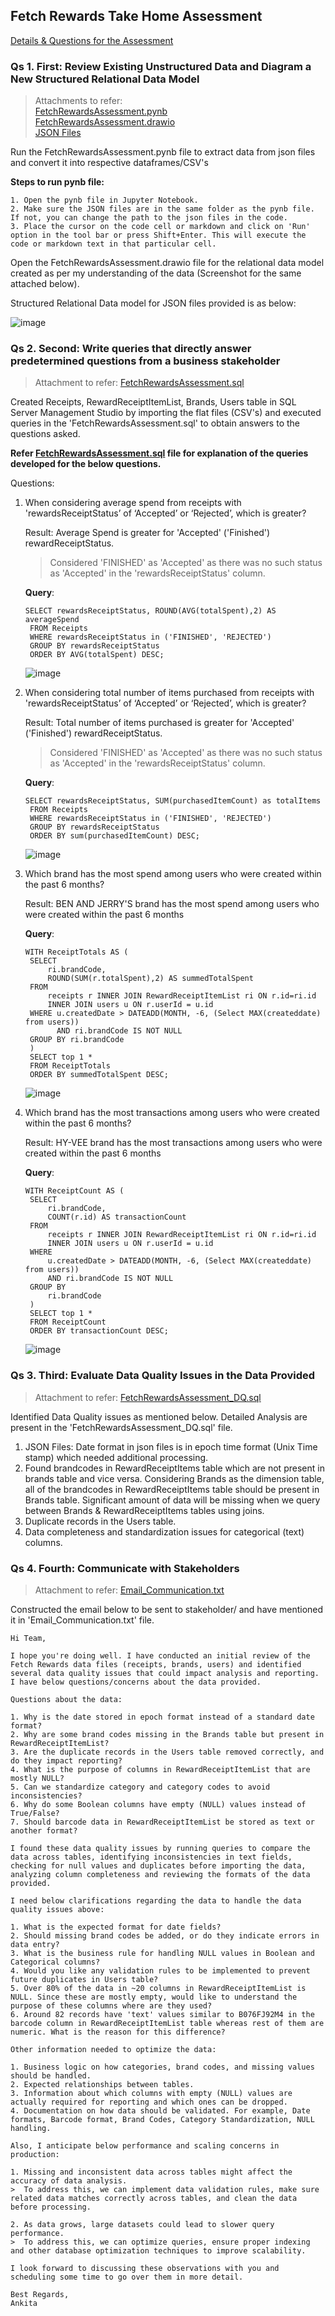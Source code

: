 ## Fetch Rewards Take Home Assessment

[Details & Questions for the Assessment](https://github.com/ankitadalvi585/Fetch-Rewards/blob/main/Questions_for_FetchRewardsAssessment.pdf)

### Qs 1. First: Review Existing Unstructured Data and Diagram a New Structured Relational Data Model

> Attachments to refer:                               
    [FetchRewardsAssessment.pynb](https://github.com/ankitadalvi585/Fetch-Rewards/blob/main/FetchRewardsAssessment.ipynb)                                       
    [FetchRewardsAssessment.drawio](https://github.com/ankitadalvi585/Fetch-Rewards/blob/main/1.%20FetchRewardsAssessment.drawio)                      
    [JSON Files](https://github.com/ankitadalvi585/Fetch-Rewards/blob/main/JSONFiles_FetchRewardsAssessment.zip)

Run the FetchRewardsAssessment.pynb file to extract data from json files and convert it into respective dataframes/CSV's

**Steps to run pynb file:**
	
 	1. Open the pynb file in Jupyter Notebook.
	2. Make sure the JSON files are in the same folder as the pynb file. If not, you can change the path to the json files in the code.
	3. Place the cursor on the code cell or markdown and click on 'Run' option in the tool bar or press Shift+Enter. This will execute the code or markdown text in that particular cell.

Open the FetchRewardsAssessment.drawio file for the relational data model created as per my understanding of the data (Screenshot for the same attached below).

Structured Relational Data model for JSON files provided is as below:

![image](https://github.com/user-attachments/assets/68bd50ca-10f6-49df-bb6e-f9a726cd463b)


### Qs 2. Second: Write queries that directly answer predetermined questions from a business stakeholder

> Attachment to refer: [FetchRewardsAssessment.sql](https://github.com/ankitadalvi585/Fetch-Rewards/blob/main/2.%20FetchRewardsAssessment.sql)

Created Receipts, RewardReceiptItemList, Brands, Users table in SQL Server Management Studio by importing the flat files (CSV's) and executed queries in the 'FetchRewardsAssessment.sql' to obtain answers to the questions asked. 

**Refer [FetchRewardsAssessment.sql](https://github.com/ankitadalvi585/Fetch-Rewards/blob/main/2.%20FetchRewardsAssessment.sql) file for explanation of the queries developed for the below questions.**

Questions: 

1. When considering average spend from receipts with 'rewardsReceiptStatus’ of ‘Accepted’ or ‘Rejected’, which is greater?

    Result: Average Spend is greater for 'Accepted' ('Finished') rewardReceiptStatus.

    > Considered 'FINISHED' as 'Accepted' as there was no such status as 'Accepted' in the 'rewardsReceiptStatus' column.

    **Query**:

       SELECT rewardsReceiptStatus, ROUND(AVG(totalSpent),2) AS averageSpend 
        FROM Receipts
        WHERE rewardsReceiptStatus in ('FINISHED', 'REJECTED')
        GROUP BY rewardsReceiptStatus
        ORDER BY AVG(totalSpent) DESC;

    ![image](https://github.com/user-attachments/assets/6e1069be-f631-4c8e-930b-bb4f3b426e5b)

3. When considering total number of items purchased from receipts with 'rewardsReceiptStatus’ of ‘Accepted’ or ‘Rejected’, which is greater?
   
    Result: Total number of items purchased is greater for 'Accepted' ('Finished') rewardReceiptStatus.

    > Considered 'FINISHED' as 'Accepted' as there was no such status as 'Accepted' in the 'rewardsReceiptStatus' column.

    **Query**:

       SELECT rewardsReceiptStatus, SUM(purchasedItemCount) as totalItems 
        FROM Receipts
        WHERE rewardsReceiptStatus in ('FINISHED', 'REJECTED')
        GROUP BY rewardsReceiptStatus
        ORDER BY sum(purchasedItemCount) DESC;
   
    ![image](https://github.com/user-attachments/assets/9fbe5ea8-2198-49af-a914-4c2f3a54a01d)

5. Which brand has the most spend among users who were created within the past 6 months?

    Result: BEN AND JERRY'S brand has the most spend among users who were created within the past 6 months

    **Query**:

       WITH ReceiptTotals AS (
        SELECT 
            ri.brandCode,
            ROUND(SUM(r.totalSpent),2) AS summedTotalSpent
        FROM 
		    receipts r INNER JOIN RewardReceiptItemList ri ON r.id=ri.id
		    INNER JOIN users u ON r.userId = u.id
        WHERE u.createdDate > DATEADD(MONTH, -6, (Select MAX(createddate) from users)) 
              AND ri.brandCode IS NOT NULL
        GROUP BY ri.brandCode
        )
        SELECT top 1 *
        FROM ReceiptTotals
        ORDER BY summedTotalSpent DESC;

    ![image](https://github.com/user-attachments/assets/6e3abdfd-860d-423f-b596-50966c78f54c)

7. Which brand has the most transactions among users who were created within the past 6 months?

    Result: HY-VEE brand has the most transactions among users who were created within the past 6 months

    **Query**:

       WITH ReceiptCount AS (
        SELECT 
            ri.brandCode,
            COUNT(r.id) AS transactionCount
        FROM 
		    receipts r INNER JOIN RewardReceiptItemList ri ON r.id=ri.id
		    INNER JOIN users u ON r.userId = u.id
        WHERE 
		    u.createdDate > DATEADD(MONTH, -6, (Select MAX(createddate) from users)) 
		    AND ri.brandCode IS NOT NULL
        GROUP BY 
		    ri.brandCode
        )
        SELECT top 1 *
        FROM ReceiptCount
        ORDER BY transactionCount DESC;

    ![image](https://github.com/user-attachments/assets/541c74fb-a6bd-4d2a-9e36-1c4a229a3a91)


### Qs 3. Third: Evaluate Data Quality Issues in the Data Provided

> Attachment to refer: [FetchRewardsAssessment_DQ.sql](https://github.com/ankitadalvi585/Fetch-Rewards/blob/main/3.%20FetchRewardsAssessment_DQ.sql)

Identified Data Quality issues as mentioned below. Detailed Analysis are present in the 'FetchRewardsAssessment_DQ.sql' file.

1. JSON Files: Date format in json files is in epoch time format (Unix Time stamp) which needed additional processing.
2. Found brandcodes in RewardReceiptItems table which are not present in brands table and vice versa. Considering Brands as the dimension table, all of the brandcodes in RewardReceiptItems table should be present in Brands table. Significant amount of data will be missing when we query between Brands & RewardReceiptItems tables using joins.
3. Duplicate records in the Users table.
4. Data completeness and standardization issues for categorical (text) columns.


### Qs 4. Fourth: Communicate with Stakeholders

> Attachment to refer: [Email_Communication.txt](https://github.com/ankitadalvi585/Fetch-Rewards/blob/main/4.%20Email_Communication.txt)

Constructed the email below to be sent to stakeholder/ and have mentioned it in 'Email_Communication.txt' file.

    Hi Team,

	I hope you're doing well. I have conducted an initial review of the Fetch Rewards data files (receipts, brands, users) and identified several data quality issues that could impact analysis and reporting. I have below questions/concerns about the data provided.

	Questions about the data:

	1. Why is the date stored in epoch format instead of a standard date format?
	2. Why are some brand codes missing in the Brands table but present in RewardReceiptItemList?
	3. Are the duplicate records in the Users table removed correctly, and do they impact reporting?
	4. What is the purpose of columns in RewardReceiptItemList that are mostly NULL?
	5. Can we standardize category and category codes to avoid inconsistencies?
	6. Why do some Boolean columns have empty (NULL) values instead of True/False?
	7. Should barcode data in RewardReceiptItemList be stored as text or another format?

	I found these data quality issues by running queries to compare the data across tables, identifying inconsistencies in text fields, checking for null values and duplicates before importing the data, analyzing column completeness and reviewing the formats of the data provided.

	I need below clarifications regarding the data to handle the data quality issues above:

	1. What is the expected format for date fields?
	2. Should missing brand codes be added, or do they indicate errors in data entry?
	3. What is the business rule for handling NULL values in Boolean and Categorical columns?
	4. Would you like any validation rules to be implemented to prevent future duplicates in Users table?
	5. Over 80% of the data in ~20 columns in RewardReceiptItemList is NULL. Since these are mostly empty, would like to understand the purpose of these columns where are they used?
	6. Around 82 records have 'text' values similar to B076FJ92M4 in the barcode column in RewardReceiptItemList table whereas rest of them are numeric. What is the reason for this difference?

	Other information needed to optimize the data:

	1. Business logic on how categories, brand codes, and missing values should be handled.
	2. Expected relationships between tables.
	3. Information about which columns with empty (NULL) values are actually required for reporting and which ones can be dropped.
	4. Documentation on how data should be validated. For example, Date formats, Barcode format, Brand Codes, Category Standardization, NULL handling. 

	Also, I anticipate below performance and scaling concerns in production:

	1. Missing and inconsistent data across tables might affect the accuracy of data analysis.
	>  To address this, we can implement data validation rules, make sure related data matches correctly across tables, and clean the data before processing. 
 
	2. As data grows, large datasets could lead to slower query performance.
	>  To address this, we can optimize queries, ensure proper indexing and other database optimization techniques to improve scalability.

	I look forward to discussing these observations with you and scheduling some time to go over them in more detail. 

	Best Regards,
	Ankita
